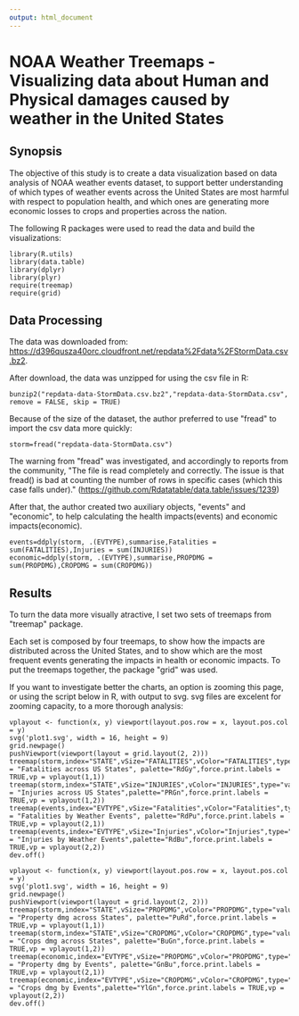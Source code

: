 ```yaml
---
output: html_document
---
```

# NOAA Weather Treemaps - Visualizing data about Human and Physical damages caused by weather in the United States

## Synopsis

The objective of this study is to create a data visualization based on data analysis of NOAA weather events dataset, to support better understanding of which types of weather events across the United States are most harmful with respect to population health, and which ones are generating more economic losses to crops and properties across the nation.

The following R packages were used to read the data and build the visualizations:

```{r}
library(R.utils)
library(data.table)
library(dplyr)
library(plyr)
require(treemap)
require(grid)
```

## Data Processing

The data was downloaded from:
<https://d396qusza40orc.cloudfront.net/repdata%2Fdata%2FStormData.csv.bz2>.

After download, the data was unzipped for using the csv file in R:

```{r}
bunzip2("repdata-data-StormData.csv.bz2","repdata-data-StormData.csv", remove = FALSE, skip = TRUE)
```

Because of the size of the dataset, the author preferred to use "fread" to import the csv data more quickly:

```{r}
storm=fread("repdata-data-StormData.csv")
```

The warning from "fread" was investigated, and accordingly to reports from the community, "The file is read completely and correctly. The issue is that fread() is bad at counting the number of rows in specific cases (which this case falls under)."
(<https://github.com/Rdatatable/data.table/issues/1239>)

After that, the author created two auxiliary objects, "events" and "economic", to help calculating the health impacts(events) and economic impacts(economic).

```{r}
events=ddply(storm, .(EVTYPE),summarise,Fatalities = sum(FATALITIES),Injuries = sum(INJURIES))
economic=ddply(storm, .(EVTYPE),summarise,PROPDMG = sum(PROPDMG),CROPDMG = sum(CROPDMG))
```

## Results

To turn the data more visually atractive, I set two sets of treemaps from "treemap" package.

Each set is composed by four treemaps, to show how the impacts are distributed across the United States, and to show which are the most frequent events generating the impacts in health or economic impacts.  To put the treemaps together, the package "grid" was used.

If you want to investigate better the charts, an option is zooming this page, or using the script below in R, with output to svg. svg files are excelent for zooming capacity, to a more thorough analysis:

```{r}
vplayout <- function(x, y) viewport(layout.pos.row = x, layout.pos.col = y)
svg('plot1.svg', width = 16, height = 9)
grid.newpage()
pushViewport(viewport(layout = grid.layout(2, 2)))
treemap(storm,index="STATE",vSize="FATALITIES",vColor="FATALITIES",type="value",title = "Fatalities across US States", palette="RdGy",force.print.labels = TRUE,vp = vplayout(1,1))
treemap(storm,index="STATE",vSize="INJURIES",vColor="INJURIES",type="value",title = "Injuries across US States",palette="PRGn",force.print.labels = TRUE,vp = vplayout(1,2))
treemap(events,index="EVTYPE",vSize="Fatalities",vColor="Fatalities",type="value",title = "Fatalities by Weather Events", palette="RdPu",force.print.labels = TRUE,vp = vplayout(2,1))
treemap(events,index="EVTYPE",vSize="Injuries",vColor="Injuries",type="value",title = "Injuries by Weather Events",palette="RdBu",force.print.labels = TRUE,vp = vplayout(2,2))
dev.off()
```

```{r}
vplayout <- function(x, y) viewport(layout.pos.row = x, layout.pos.col = y)
svg('plot1.svg', width = 16, height = 9)
grid.newpage()
pushViewport(viewport(layout = grid.layout(2, 2)))
treemap(storm,index="STATE",vSize="PROPDMG",vColor="PROPDMG",type="value",title = "Property dmg across States", palette="PuRd",force.print.labels = TRUE,vp = vplayout(1,1))
treemap(storm,index="STATE",vSize="CROPDMG",vColor="CROPDMG",type="value",title = "Crops dmg across States", palette="BuGn",force.print.labels = TRUE,vp = vplayout(1,2))
treemap(economic,index="EVTYPE",vSize="PROPDMG",vColor="PROPDMG",type="value",title = "Property dmg by Events", palette="GnBu",force.print.labels = TRUE,vp = vplayout(2,1))
treemap(economic,index="EVTYPE",vSize="CROPDMG",vColor="CROPDMG",type="value",title = "Crops dmg by Events",palette="YlGn",force.print.labels = TRUE,vp = vplayout(2,2))
dev.off()
```
